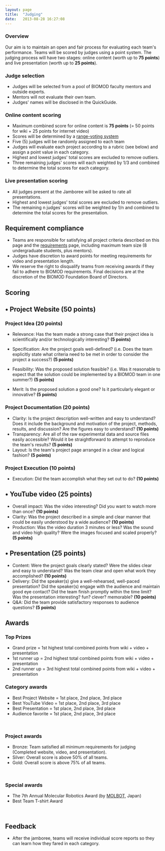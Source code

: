 ```yaml
---
layout: page
title:  "Judging"
date:   2013-08-28 16:27:08
---
```


### Overview

Our aim is to maintain an open and fair process for evaluating each team's performance. Teams will be scored by judges using a point system. The judging process will have two stages: online content (worth up to **75 points**) and live presentation (worth up to **25 points**).

### Judge selection

- Judges will be selected from a pool of BIOMOD faculty mentors and outside experts.
- Mentors will not evaluate their own team.
- Judges' names will be disclosed in the QuickGuide.

### Online content scoring

- Maximum combined score for online content is **75 points** (= 50 points for wiki + 25 points for internet video)
- Scores will be determined by a [range-voting system](http://en.wikipedia.org/wiki/Range_voting)
- Five (5) judges will be randomly assigned to each team
- Judges will evaluate each project according to a rubric (see below) and assign a point value in each category.
- Highest and lowest judges' total scores are excluded to remove outliers.
- Three remaining judges' scores will each weighted by 1/3 and combined to determine the total scores for each category.

### Live presentation scoring

- All judges present at the Jamboree will be asked to rate all presentations.
- Highest and lowest judges' total scores are excluded to remove outliers.
- The remaining n judges' scores will be weighted by 1/n and combined to determine the total scores for the presentation.


## Requirement compliance

- Teams are responsible for satisfying all project criteria described on this page and the [requirements](/requirements/) page, including maximum team size (8 undergraduate students, plus mentors).
- Judges have discretion to award points for meeting requirements for video and presentation length.
- We reserve the right to disqualify teams from receiving awards if they fail to adhere to BIOMOD requirements. Final decisions are at the discretion of the BIOMOD Foundation Board of Directors.

## Scoring

## • Project Website (50 points)

### Project Idea (20 points)

*   Relevance: Has the team made a strong case that their project idea is scientifically and/or technologically interesting? **(5 points)**

*   Specification: Are the project goals well-defined? (i.e. Does the team explicitly state what criteria need to be met in order to consider the project a success?) **(5 points)**

*   Feasibility: Was the proposed solution feasible? (i.e. Was it reasonable to expect that the solution could be implemented by a BIOMOD team in one summer?) **(5 points)**

*   Merit: Is the proposed solution a good one? Is it particularly elegant or innovative? **(5 points)**

### Project Documentation (20 points)

- Clarity: Is the project description well-written and easy to understand? Does it include the background and motivation of the project, methods, results, and discussion? Are the figures easy to understand? **(10 points)**
- Transparency: Are all of the raw experimental data and source files easily accessible? Would it be straightforward to attempt to reproduce the team's results? **(5 points)**
- Layout: Is the team's project page arranged in a clear and logical fashion? **(5 points)**

### Project Execution (10 points)

- Execution: Did the team accomplish what they set out to do? **(10 points)**


## • YouTube video (25 points)

- Overall impact: Was the video interesting? Did you want to watch more than once? **(10 points)**
- Clarity: Was the project described in a simple and clear manner that could be easily understood by a wide audience? **(10 points)**
- Production: Was the video duration 3 minutes or less? Was the sound and video high quality? Were the images focused and scaled properly? **(5 points)**


## • Presentation (25 points)

- Content: Were the project goals clearly stated? Were the slides clear and easy to understand? Was the team clear and open what work they accomplished? **(10 points)**
- Delivery: Did the speaker(s) give a well-rehearsed, well-paced presentation? Did the speaker(s) engage with the audience and maintain good eye contact? Did the team finish promptly within the time limit? Was the presentation interesting? fun? clever? memorable? **(10 points)**
- Q&A: Did the team provide satisfactory responses to audience questions? **(5 points)**


## Awards

### Top Prizes

- Grand prize = 1st highest total combined points from wiki + video + presentation
- 1st runner up = 2nd highest total combined points from wiki + video + presentation
- 2nd runner up = 3rd highest total combined points from wiki + video + presentation


### Category awards

- Best Project Website = 1st place, 2nd place, 3rd place
- Best YouTube Video = 1st place, 2nd place, 3rd place
- Best Presentation = 1st place, 2nd place, 3rd place
- Audience favorite = 1st place, 2nd place, 3rd place

&nbsp;

### Project awards

- Bronze: Team satisfied all minimum requirements for judging (Completed website, video, and presentation).
- Silver: Overall score is above 50% of all teams.
- Gold: Overall score is above 75% of all teams.

&nbsp;

### Special awards

- The 7th Annual Molecular Robotics Award (by [MOLBOT](http://molbot.org/), Japan)
- Best Team T-shirt Award

&nbsp;

## Feedback

- After the jamboree, teams will receive individual score reports so they can learn how they fared in each category.


